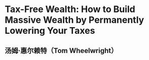 # Tax-Free Wealth: How to Build Massive Wealth by Permanently Lowering Your Taxes

## 汤姆·惠尔赖特（Tom Wheelwright）

